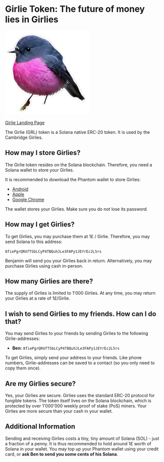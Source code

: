 # Girlie Token: The future of money lies in Girlies

![Girlie Logo](girlie_logo.png)

[Girlie Landing Page](https://bennorsk.github.io/GirlieToken/)

The Girlie (GRL) token is a Solana native ERC-20 token. It is used by the Cambridge Girlies.

## How may I store Girlies?
The Girlie token resides on the Solana blockchain. Therefore, you need a Solana wallet to store your Girlies.

It is recommended to download the Phantom wallet to store Girlies:

- [Android](https://play.google.com/store/apps/details?id=app.phantom&hl=en_GB)
- [Apple](https://apps.apple.com/us/app/phantom-crypto-wallet/id1598432977)
- [Google Chrome](https://chromewebstore.google.com/detail/phantom/bfnaelmomeimhlpmgjnjophhpkkoljpa?hl=en)

The wallet stores your Girlies. Make sure you do not lose its password.

## How may I get Girlies?

To get Girlies, you may purchase them at 1£ / Girlie. Therefore, you may send Solana to this address:

`8fiePgrQRUfTSbLCyP4TBQuhJLe3FAPy1JEYrEc2L5rs`

Benjamin will send you your Girlies back in return. Alternatively, you may purchase Girlies using cash in-person.

## How many Girlies are there?
The supply of Girlies is limited to 1'000 Girlies. At any time, you may return your Girlies at a rate of 1£/Girlie.

## I wish to send Girlies to my friends. How can I do that?
You may send Girlies to your friends by sending Girlies to the following Girlie-addresses:

- **Ben:** `8fiePgrQRUfTSbLCyP4TBQuhJLe3FAPy1JEYrEc2L5rs`

To get Girlies, simply send your address to your friends. Like phone numbers, Girlie-addresses can be saved to a contact (so you only need to copy them once). 

## Are my Girlies secure?
Yes, your Girlies are secure. Girlies uses the standard ERC-20 protocol for fungible tokens. The token itself lives on the Solana blockchain, which is protected by over 1'000'000 weekly proof of stake (PoS) miners. Your Girlies are more secure than your cash in your wallet.

## Additional Information
Sending and receiving Girlies costs a tiny, tiny amount of Solana (SOL) - just a fraction of a penny. It is thus recommended to hold around 1£ worth of Solana in your wallet. You may top up your Phantom wallet using your credit card, or **ask Ben to send you some cents of his Solana**.



